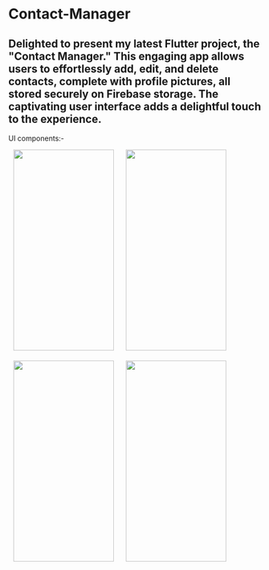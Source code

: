 # Contact-Manager
Delighted to present my latest Flutter project, the "Contact Manager." This engaging app allows users to effortlessly add, edit, and delete contacts, 
complete with profile pictures, all stored securely on Firebase storage. The captivating user interface adds a delightful touch to the experience.
--------------------------------------------------------------------------------------------------------------------------------------------------------------------------------------------------------------------

UI components:-
<p float="left">
  <img src="https://github.com/Anshu-Parmar/Contact-Manager/assets/92868018/3af6dcde-4162-4882-b01f-76f7641a6d99" width="200" height="400" hspace="10"/>
  <img src="https://github.com/Anshu-Parmar/Contact-Manager/assets/92868018/6a38498c-3fde-43c4-a6d2-1b8055e68854" width="200" height="400" hspace="10"/>
  <br><br>
  <img src="https://github.com/Anshu-Parmar/Contact-Manager/assets/92868018/cd4b9d5b-66e3-400f-831b-4de4d1042144" width="200" height="400" hspace="10"/>
  <img src="https://github.com/Anshu-Parmar/Contact-Manager/assets/92868018/6f3b692b-464e-4fee-9d17-cb2a11da8db2" width="200" height="400" hspace="10"/>
</p>
